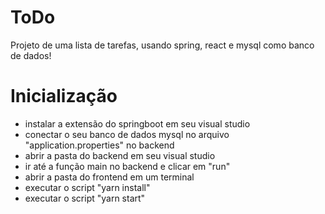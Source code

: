 # ToDo
Projeto de uma lista de tarefas, usando spring, react e mysql como banco de dados!

# Inicialização

- instalar a extensão do springboot em seu visual studio 
- conectar o seu banco de dados mysql no arquivo "application.properties" no backend
- abrir a pasta do backend em seu visual studio
- ir até a função main no backend e clicar em "run"
- abrir a pasta do frontend em um terminal
- executar o script "yarn install"
- executar o script "yarn start"




